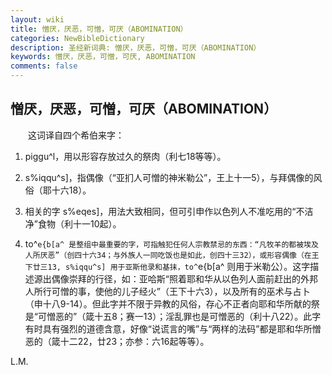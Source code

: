```yaml
---
layout: wiki
title: 憎厌，厌恶，可憎，可厌（ABOMINATION）
categories: NewBibleDictionary
description: 圣经新词典: 憎厌，厌恶，可憎，可厌（ABOMINATION）
keywords: 憎厌，厌恶，可憎，可厌, ABOMINATION
comments: false
---
```


## 憎厌，厌恶，可憎，可厌（ABOMINATION）

　　这词译自四个希伯来字：

1. piggu^l，用以形容存放过久的祭肉（利七18等等）。

2. s%iqqu^s]，指偶像（“亚扪人可憎的神米勒公”，王上十一5），与拜偶像的风俗（耶十六18）。

3. 相关的字 s%eqes]，用法大致相同，但可引申作以色列人不准吃用的“不洁净”食物（利十一10起）。

4. to^`e{b[a^ 是整组中最重要的字，可指触犯任何人宗教禁忌的东西：“凡牧羊的都被埃及人所厌恶”（创四十六34；与外族人一同吃饭也是如此，创四十三32），或形容偶像（在王下廿三13, s%iqqu^s] 用于亚斯他录和基抹，to^`e{b[a^ 则用于米勒公）。这字描述源出偶像崇拜的行径，如：亚哈斯“照着耶和华从以色列人面前赶出的外邦人所行可憎的事，使他的儿子经火”（王下十六3），以及所有的巫术与占卜（申十八9-14）。但此字并不限于异教的风俗，存心不正者向耶和华所献的祭是“可憎恶的”（箴十五8；赛一13）；淫乱罪也是可憎恶的（利十八22）。此字有时具有强烈的道德含意，好像“说谎言的嘴”与“两样的法码”都是耶和华所憎恶的（箴十二22，廿23；亦参：六16起等等）。

L.M.








